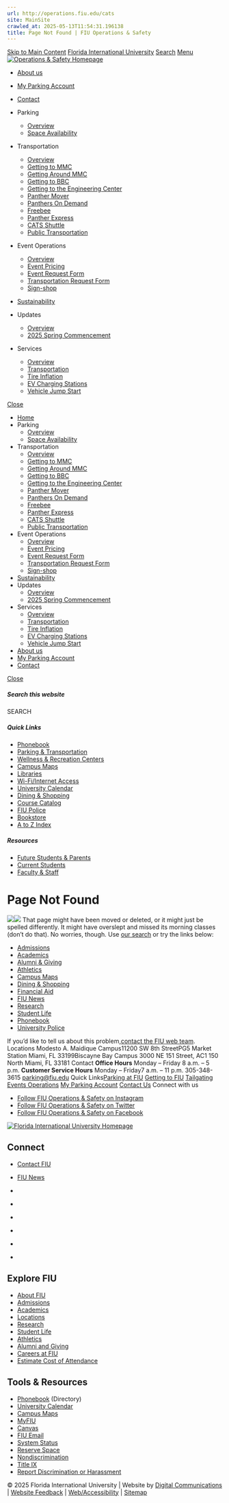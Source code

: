 ```yaml
---
url: http://operations.fiu.edu/cats
site: MainSite
crawled_at: 2025-05-13T11:54:31.196138
title: Page Not Found | FIU Operations & Safety
---
```


[Skip to Main Content](https://operations.fiu.edu/cats#main-content)
[Florida International University](https://www.fiu.edu/)
[Search](https://operations.fiu.edu/cats)
[Menu](https://operations.fiu.edu/cats)
[![Operations & Safety Homepage](https://operations.fiu.edu/_assets/images/logo-operations-safety.png)](https://operations.fiu.edu/index.html)
  * [About us](https://operations.fiu.edu/about/index.html)
  * [My Parking Account](https://fiu.nupark.com/v2/Portal/Login)
  * [Contact](https://operations.fiu.edu/contact/index.html)


  * Parking
    * [Overview](https://operations.fiu.edu/parking/index.html)
    * [Space Availability](https://operations.fiu.edu/parking/space-availability/index.html)
  * Transportation
    * [Overview](https://operations.fiu.edu/transportation/index.html)
    * [Getting to MMC](https://operations.fiu.edu/transportation/getting-to-mmc/index.html)
    * [Getting Around MMC](https://operations.fiu.edu/transportation/getting-around-mmc/index.html)
    * [Getting to BBC](https://operations.fiu.edu/transportation/getting-to-bbc/index.html)
    * [Getting to the Engineering Center](https://operations.fiu.edu/transportation/getting-to-the-engineering-center/index.html)
    * [Panther Mover](https://operations.fiu.edu/transportation/panther-mover/index.html)
    * [Panthers On Demand](https://operations.fiu.edu/transportation/panthers-on-demand/index.html)
    * [Freebee](https://operations.fiu.edu/transportation/freebee/index.html)
    * [Panther Express](https://operations.fiu.edu/transportation/panther-express/index.html)
    * [CATS Shuttle](https://operations.fiu.edu/transportation/cats-shuttle/index.html)
    * [Public Transportation](https://operations.fiu.edu/transportation/public-transportation/index.html)
  * Event Operations
    * [Overview](https://operations.fiu.edu/events/index.html)
    * [Event Pricing](https://operations.fiu.edu/events/event-pricing/index.html)
    * [Event Request Form](https://webforms.fiu.edu/view.php?id=3744900)
    * [Transportation Request Form](https://webforms.fiu.edu/view.php?id=3746760)
    * [Sign-shop](https://eventoperations.fiu.edu/)
  * [Sustainability](https://operations.fiu.edu/sustainability/index.html)
  * Updates
    * [Overview](https://operations.fiu.edu/updates/index.html)
    * [2025 Spring Commencement](https://operations.fiu.edu/updates/2025-spring-commencement/index)
  * Services
    * [Overview](https://operations.fiu.edu/services/index.html)
    * [Transportation](https://operations.fiu.edu/services/transportation-perks/index.html)
    * [Tire Inflation](https://operations.fiu.edu/services/tire-inflationperks/index.html)
    * [EV Charging Stations](https://operations.fiu.edu/services/ev-charging-stations/index.html)
    * [Vehicle Jump Start](https://operations.fiu.edu/services/vehiclejumpstart/index.html)


[Close](https://operations.fiu.edu/cats)
  * [Home](https://operations.fiu.edu/index.html)
  * Parking
    * [Overview](https://operations.fiu.edu/parking/index.html)
    * [Space Availability](https://operations.fiu.edu/parking/space-availability/index.html)
  * Transportation
    * [Overview](https://operations.fiu.edu/transportation/index.html)
    * [Getting to MMC](https://operations.fiu.edu/transportation/getting-to-mmc/index.html)
    * [Getting Around MMC](https://operations.fiu.edu/transportation/getting-around-mmc/index.html)
    * [Getting to BBC](https://operations.fiu.edu/transportation/getting-to-bbc/index.html)
    * [Getting to the Engineering Center](https://operations.fiu.edu/transportation/getting-to-the-engineering-center/index.html)
    * [Panther Mover](https://operations.fiu.edu/transportation/panther-mover/index.html)
    * [Panthers On Demand](https://operations.fiu.edu/transportation/panthers-on-demand/index.html)
    * [Freebee](https://operations.fiu.edu/transportation/freebee/index.html)
    * [Panther Express](https://operations.fiu.edu/transportation/panther-express/index.html)
    * [CATS Shuttle](https://operations.fiu.edu/transportation/cats-shuttle/index.html)
    * [Public Transportation](https://operations.fiu.edu/transportation/public-transportation/index.html)
  * Event Operations
    * [Overview](https://operations.fiu.edu/events/index.html)
    * [Event Pricing](https://operations.fiu.edu/events/event-pricing/index.html)
    * [Event Request Form](https://webforms.fiu.edu/view.php?id=3744900)
    * [Transportation Request Form](https://webforms.fiu.edu/view.php?id=3746760)
    * [Sign-shop](https://eventoperations.fiu.edu/)
  * [Sustainability](https://operations.fiu.edu/sustainability/index.html)
  * Updates
    * [Overview](https://operations.fiu.edu/updates/index.html)
    * [2025 Spring Commencement](https://operations.fiu.edu/updates/2025-spring-commencement/index)
  * Services
    * [Overview](https://operations.fiu.edu/services/index.html)
    * [Transportation](https://operations.fiu.edu/services/transportation-perks/index.html)
    * [Tire Inflation](https://operations.fiu.edu/services/tire-inflationperks/index.html)
    * [EV Charging Stations](https://operations.fiu.edu/services/ev-charging-stations/index.html)
    * [Vehicle Jump Start](https://operations.fiu.edu/services/vehiclejumpstart/index.html)
  * [About us](https://operations.fiu.edu/about/index.html)
  * [My Parking Account](https://fiu.nupark.com/v2/Portal/Login)
  * [Contact](https://operations.fiu.edu/contact/index.html)


[ Close ](https://operations.fiu.edu/cats)
##### Search this website
SEARCH
##### Quick Links
  * [ Phonebook](https://phonebook.fiu.edu)
  * [ Parking & Transportation](https://parking.fiu.edu/)
  * [ Wellness & Recreation Centers](https://dasa.fiu.edu/all-departments/wellness-recreation-centers/)
  * [ Campus Maps](http://campusmaps.fiu.edu/)
  * [ Libraries](https://library.fiu.edu/)
  * [ Wi-Fi/Internet Access](https://network.fiu.edu/)
  * [ University Calendar](https://calendar.fiu.edu/)
  * [ Dining & Shopping](https://shop.fiu.edu/)
  * [ Course Catalog](https://catalog.fiu.edu/)
  * [ FIU Police](https://police.fiu.edu/)
  * [ Bookstore](https://shop.fiu.edu/retail/barnes-noble/course-materials/)
  * [ A to Z Index](https://www.fiu.edu/atoz/index.html)


##### Resources
  * [ Future Students & Parents](https://www.fiu.edu/information-for/future-students-parents.html)
  * [ Current Students](https://www.fiu.edu/information-for/current-students.html)
  * [ Faculty & Staff](https://www.fiu.edu/information-for/faculty-staff.html)


# Page Not Found
![](https://digicdn.fiu.edu/core/_assets/images/roary-runner/default_100_percent/100-offline-sprite.png)![](https://digicdn.fiu.edu/core/_assets/images/roary-runner/default_200_percent/200-offline-sprite.png)
That page might have been moved or deleted, or it might just be spelled differently. It might have overslept and missed its morning classes (don’t do that).
No worries, though. Use [our search](https://operations.fiu.edu/cats) or try the links below:
  * [Admissions](https://www.fiu.edu/admissions/index.html)
  * [Academics](https://www.fiu.edu/academics/index.html)
  * [Alumni & Giving](https://www.fiu.edu/alumni-and-giving/index.html)
  * [Athletics](https://www.fiu.edu/athletics/index.html)
  * [Campus Maps](http://campusmaps.fiu.edu/)
  * [Dining & Shopping](https://shop.fiu.edu)
  * [Financial Aid](https://onestop.fiu.edu/financial-aid/)
  * [FIU News](https://news.fiu.edu/)
  * [Research](https://www.fiu.edu/research/index.html)
  * [Student Life](https://www.fiu.edu/student-life/index.html)
  * [Phonebook](https://phonebook.fiu.edu)
  * [University Police](https://police.fiu.edu/)


If you’d like to tell us about this problem,[contact the FIU web team](https://webforms.fiu.edu/view.php?id=370774).
Locations
Modesto A. Maidique Campus11200 SW 8th StreetPG5 Market Station Miami, FL 33199Biscayne Bay Campus 3000 NE 151 Street, AC1 150 North Miami, FL 33181
Contact
**Office Hours** Monday – Friday 8 a.m. – 5 p.m. **Customer Service Hours** Monday – Friday7 a.m. – 11 p.m. 305-348-3615 parking@fiu.edu
Quick Links[Parking at FIU](https://operations.fiu.edu/parking/index.html) [Getting to FIU](https://operations.fiu.edu/transportation/index.html) [Tailgating](https://operations.fiu.edu/tailgating/index.html) [Events Operations](https://operations.fiu.edu/events/index.html) [My Parking Account](https://fiu.nupark.com/v2/Portal/Login) [Contact Us](https://operations.fiu.edu/contact/index.html)
Connect with us
  * [ Follow FIU Operations & Safety on Instagram ](https://www.instagram.com/fiuparking/)
  * [ Follow FIU Operations & Safety on Twitter ](https://twitter.com/FIUParking)
  * [ Follow FIU Operations & Safety on Facebook ](https://www.facebook.com/FIUParkingandTransportation/)


[ ![Florida International University Homepage](https://digicdn.fiu.edu/core/_assets/images/footer-logo.svg) ](https://www.fiu.edu/)
## Connect
  * [Contact FIU](https://www.fiu.edu/about/contact-us/index.html)
  * [FIU News](https://news.fiu.edu/)


  * [](https://www.instagram.com/fiuinstagram/)
  * [](https://www.linkedin.com/school/florida-international-university/)
  * [](https://www.facebook.com/floridainternational)
  * [](https://twitter.com/fiu)
  * [](https://www.youtube.com/user/FloridaInternational)
  * [](https://flickr.com/photos/fiu)


## Explore FIU
  * [About FIU](https://www.fiu.edu/about/index.html)
  * [Admissions](https://www.fiu.edu/admissions/index.html)
  * [Academics](https://www.fiu.edu/academics/index.html)
  * [Locations](https://www.fiu.edu/locations/index.html)
  * [Research](https://www.fiu.edu/research/index.html)
  * [Student Life](https://www.fiu.edu/student-life/index.html)
  * [Athletics](https://www.fiu.edu/athletics/index.html)
  * [Alumni and Giving](https://www.fiu.edu/alumni-and-giving/index.html)
  * [Careers at FIU](https://hr.fiu.edu/careers/)
  * [Estimate Cost of Attendance](https://onestop.fiu.edu/finances/estimate-your-costs/)


## Tools & Resources
  * [Phonebook](https://phonebook.fiu.edu) (Directory)
  * [University Calendar](https://calendar.fiu.edu/)
  * [Campus Maps](https://campusmaps.fiu.edu/)
  * [MyFIU](https://my.fiu.edu/)
  * [Canvas](https://canvas.fiu.edu)
  * [FIU Email](http://mail.fiu.edu/)
  * [System Status](https://fiu.service-now.com/sp?id=services_status)
  * [Reserve Space](https://centralreservations.fiu.edu/)
  * [Nondiscrimination](https://ace.fiu.edu/civil-rights/harassment-and-discrimination/)
  * [Title IX](https://ace.fiu.edu/title-ix/)
  * [Report Discrimination or Harassment](https://report.fiu.edu/)


© 2025 Florida International University  | Website by [Digital Communications](https://stratcomm.fiu.edu/digital-print/websites/) | [Website Feedback](https://webforms.fiu.edu/view.php?id=370774&element_5=https://operations.fiu.edu/cats) | [Web/Accessibility](https://accessibility.fiu.edu/) | [Sitemap](https://operations.fiu.edu/sitemap.html)
